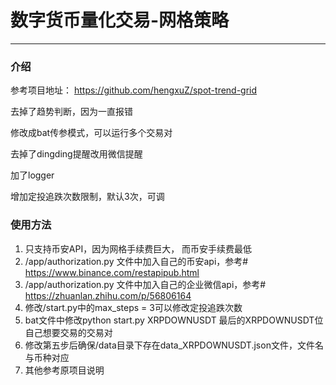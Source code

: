 # 数字货币量化交易-网格策略

---

### 介绍
参考项目地址： https://github.com/hengxuZ/spot-trend-grid

去掉了趋势判断，因为一直报错

修改成bat传参模式，可以运行多个交易对

去掉了dingding提醒改用微信提醒

加了logger

增加定投追跌次数限制，默认3次，可调

### 使用方法
1. 只支持币安API，因为网格手续费巨大， 而币安手续费最低
2. /app/authorization.py 文件中加入自己的币安api，参考# https://www.binance.com/restapipub.html
3. /app/authorization.py 文件中加入自己的企业微信api，参考# https://zhuanlan.zhihu.com/p/56806164
4. 修改/start.py中的max_steps = 3可以修改定投追跌次数
5. bat文件中修改python start.py XRPDOWNUSDT 最后的XRPDOWNUSDT位自己想要交易的交易对
6. 修改第五步后确保/data目录下存在data_XRPDOWNUSDT.json文件，文件名与币种对应
7. 其他参考原项目说明

